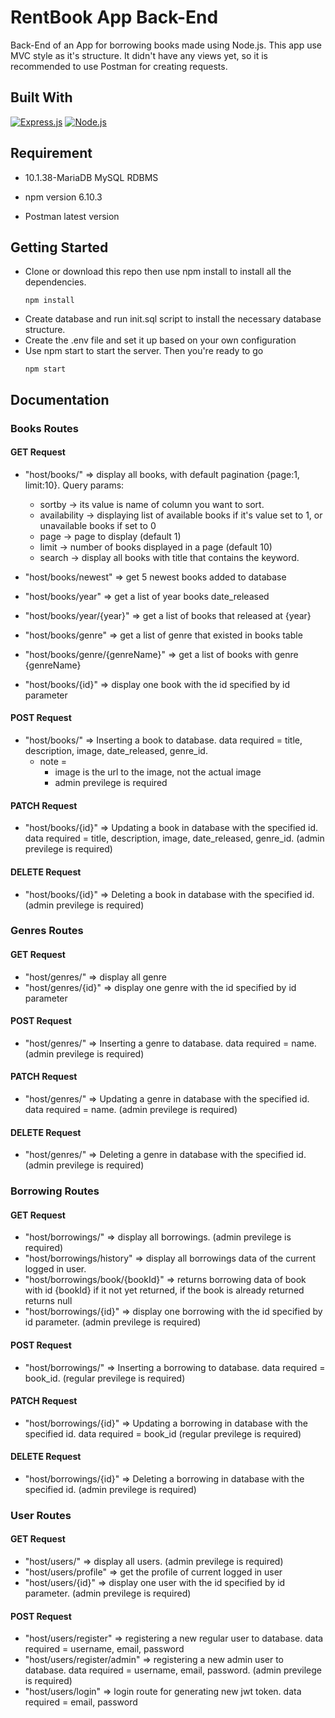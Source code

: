 # RentBook App Back-End

Back-End of an App for borrowing books made using Node.js. This app use MVC style as it's structure. It didn't have any views yet, so it is recommended to use Postman for creating requests.

## Built With
[![Express.js](https://img.shields.io/badge/Express.js-4.x-orange.svg?style=rounded-square)](https://expressjs.com/en/starter/installing.html)
[![Node.js](https://img.shields.io/badge/Node.js-v.10.16-green.svg?style=rounded-square)](https://nodejs.org/)

## Requirement

- 10.1.38-MariaDB MySQL RDBMS

- npm version 6.10.3

- Postman latest version


## Getting Started

 - Clone or download this repo then use npm install to install all the dependencies.
	```
	npm install
	```
 - Create database and run init.sql script to install the necessary database structure. 
 - Create the .env file and set it up based on your own configuration 
 - Use npm start to start the server. Then you're ready to go
	```
	npm start
	```

## Documentation


### Books Routes


#### GET Request

 - "host/books/" => display all books, with default pagination {page:1, limit:10}. Query params:
	- sortby -> its value is name of column you want to sort. 
	- availability -> displaying list of available books if it's value set to 1, or unavailable books if set to 0
	- page -> page to display (default 1)
	- limit -> number of books displayed in a page (default 10)
	- search -> display all books with title that contains the keyword.

 - "host/books/newest" => get 5 newest books added to database

 - "host/books/year" => get a list of year books date_released 

 - "host/books/year/{year}" => get a list of books that released at {year} 

 - "host/books/genre" => get a list of genre that existed in books table

 - "host/books/genre/{genreName}" => get a list of books with genre {genreName} 

 - "host/books/{id}" => display one book with the id specified by id parameter


#### POST Request

 - "host/books/" => Inserting a book to database. data required = title, description, image, date_released, genre_id. 
	- note = 
		- image is the url to the image, not the actual image
		- admin previlege is required


#### PATCH Request

 - "host/books/{id}" => Updating a book in database with the specified id. data required = title, description, image, date_released, genre_id. (admin previlege is required)


#### DELETE Request

 - "host/books/{id}" => Deleting a book in database with the specified id.  (admin previlege is required)


### Genres Routes


#### GET Request

 - "host/genres/" => display all genre
 - "host/genres/{id}" => display one genre with the id specified by id parameter


#### POST Request

 - "host/genres/" => Inserting a genre to database. data required = name. (admin previlege is required)


#### PATCH Request

 - "host/genres/" => Updating a genre in database with the specified id. data required = name. (admin previlege is required)


#### DELETE Request

 - "host/genres/" => Deleting a genre in database with the specified id. (admin previlege is required)


### Borrowing Routes


#### GET Request

 - "host/borrowings/" => display all borrowings. (admin previlege is required)
 - "host/borrowings/history" => display all borrowings data of the current logged in user. 
 - "host/borrowings/book/{bookId}" => returns borrowing data of book with id {bookId} if it not yet returned, if the book is already returned returns null
 - "host/borrowings/{id}" => display one borrowing with the id specified by id parameter. (admin previlege is required)


#### POST Request

 - "host/borrowings/" => Inserting a borrowing to database. data required = book_id. (regular previlege is required)


#### PATCH Request

 - "host/borrowings/{id}" => Updating a borrowing in database with the specified id. data required = book_id (regular previlege is required)


#### DELETE Request

 - "host/borrowings/{id}" => Deleting a borrowing in database with the specified id. (admin previlege is required)


### User Routes


#### GET Request

 - "host/users/" => display all users. (admin previlege is required)
 - "host/users/profile" => get the profile of current logged in user
 - "host/users/{id}" => display one user with the id specified by id parameter. (admin previlege is required)


#### POST Request

 - "host/users/register" => registering a new regular user to database. data required = username, email, password
 - "host/users/register/admin" => registering a new admin user to database. data required = username, email, password. (admin previlege is required)
 - "host/users/login" => login route for generating new jwt token. data required = email, password
